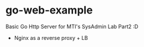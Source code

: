 # go-web-example
Basic Go Http Server for MTI's SysAdmin Lab Part2 :D
 - Nginx as a reverse proxy + LB
